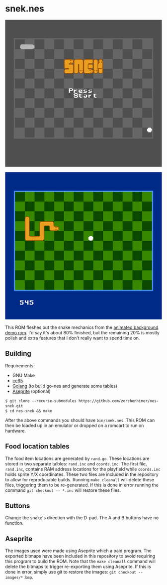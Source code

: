 # snek.nes

![](snek_001.png)

![](snek_000.png)

This ROM fleshes out the snake mechanics from the
[animated background demo rom](https://github.com/zorchenhimer/nes-animated-background).
I'd say it's about 80% finished, but the remaining 20% is mostly polish and
extra features that I don't really want to spend time on.

## Building

Requirements:
- GNU Make
- [cc65](https://github.com/cc65/cc65)
- [Golang](https://go.dev/) (to build go-nes and generate some tables)
- [Aseprite](https://www.aseprite.org/) (optional)

```
$ git clone --recurse-submodules https://github.com/zorchenhimer/nes-snek.git
$ cd nes-snek && make
```

After the above commands you should have `bin/snek.nes`.  This ROM can then be
loaded up in an emulator or dropped on a romcart to run on hardware.

## Food location tables

The food item locations are generated by `rand.go`.  These locations are stored
in two separate talbles: `rand.inc` and `coords.inc`.  The first file,
`rand.inc`, contains RAM address locations for the playfield while `coords.inc`
holds sprite Y/X coordinates.  These two files are included in the repository
to allow for reproducable builds.  Running `make cleanall` will delete these
files, triggering them to be re-generated.  If this is done in error running
the command `git checkout -- *.inc` will restore these files.

## Buttons

Change the snake's direction with the D-pad.  The A and B buttons have no
function.

## Aseprite

The images used were made using Aseprite which a paid program.  The exported
bitmaps have been included in this repository to avoid requiring this program
to build the ROM.  Note that the `make cleanall` command will delete the
bitmaps to trigger re-exporting them using Aseprite.  If this is done in error,
simply use git to restore the images: `git checkout -- images/*.bmp`.
